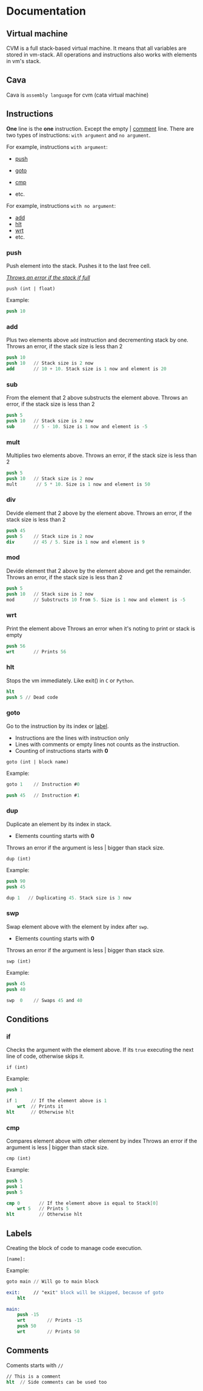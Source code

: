 # Documentation

## Virtual machine

CVM is a full stack-based virtual machine. It means that all variables are stored in vm-stack. All operations and instructions also works with elements in vm's stack.

## Cava

Cava is `assembly language` for cvm (cata virtual machine)

## Instructions

__One__ line is the __one__ instruction. Except the empty | [comment](#comments) line.
There are two types of instructions: `with argument` and `no argument`.

For example, instructions `with argument`:

- [push](#push)
- [goto](#goto)
- [cmp](#cmp)

- etc.

For example, instructions `with no argument`:

- [add](#add)
- [hlt](#hlt)
- [wrt](#wrt)
- etc.

### push

Push element into the stack. Pushes it to the last free cell.

_[Throws an error if the stack if full](Notes.md#vms-stack)_

``` text
push (int | float)
```

Example:

``` nasm
push 10
```

### add

Plus two elements above `add` instruction and decrementing stack by one.
Throws an error, if the stack size is less than 2

``` nasm
push 10
push 10   // Stack size is 2 now
add       // 10 + 10. Stack size is 1 now and element is 20
```

### sub

From the element that 2 above substructs the element above.
Throws an error, if the stack size is less than 2

``` nasm
push 5
push 10   // Stack size is 2 now
sub       // 5 - 10. Size is 1 now and element is -5
```

### mult

Multiplies two elements above.
Throws an error, if the stack size is less than 2

``` nasm
push 5
push 10   // Stack size is 2 now
mult       // 5 * 10. Size is 1 now and element is 50
```

### div

Devide element that 2 above by the element above.
Throws an error, if the stack size is less than 2

``` nasm
push 45
push 5    // Stack size is 2 now
div       // 45 / 5. Size is 1 now and element is 9
```

### mod

Devide element that 2 above by the element above and get the remainder.
Throws an error, if the stack size is less than 2

``` nasm
push 5
push 10   // Stack size is 2 now
mod       // Substructs 10 from 5. Size is 1 now and element is -5
```

### wrt

Print the element above
Throws an error when it's noting to print or stack is empty

``` nasm
push 56
wrt       // Prints 56
```

### hlt

Stops the vm immediately. Like exit() in `C` or `Python`.

``` nasm
hlt
push 5 // Dead code
```

### goto

Go to the instruction by its index or [label](#labels).

- Instructions are the lines with instruction only
- Lines with comments or empty lines not counts as the instruction.
- Counting of instructions starts with __0__

``` text
goto (int | block name)
```

Example:

``` nasm
goto 1    // Instruction #0

push 45   // Instruction #1
```

### dup

Duplicate an element by its index in stack.

- Elements counting starts with __0__

Throws an error if the argument is less | bigger than stack size.

```text
dup (int)
```

Example:

``` nasm
push 90
push 45

dup 1   // Duplicating 45. Stack size is 3 now
```

### swp

Swap element above with the element by index after `swp`.

- Elements counting starts with __0__

Throws an error if the argument is less | bigger than stack size.

``` text
swp (int)
```

Example:

``` nasm
push 45
push 40

swp  0    // Swaps 45 and 40
```

## Conditions

### if

Checks the argument with the element above.
If its `true` executing the next line of code, otherwise skips it.

```text
if (int)
```

Example:

``` nasm
push 1

if 1     // If the element above is 1
    wrt  // Prints it
hlt      // Otherwise hlt
```

### cmp

Compares element above with other element by index
Throws an error if the argument is less | bigger than stack size.

```text
cmp (int)
```

Example:

``` nasm
push 5
push 1
push 5

cmp 0       // If the element above is equal to Stack[0]
    wrt 5   // Prints 5
hlt         // Otherwise hlt
```

## Labels

Creating the block of code to manage code execution.

```text
[name]:
```

Example:

``` nasm
goto main // Will go to main block

exit:     // "exit" block will be skipped, because of goto
    hlt

main:
    push -15
    wrt        // Prints -15
    push 50
    wrt        // Prints 50
```

## Comments

Coments starts with `//`

``` nasm
// This is a comment
hlt  // Side comments can be used too
```
